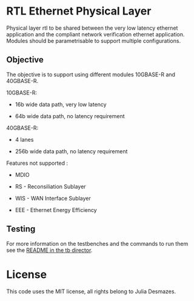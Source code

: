# RTL Ethernet Physical Layer

Physical layer rtl to be shared between the very low latency ethernet application and the
compliant network verification ethernet application.
Modules should be parametrisable to support multiple configurations. 

## Objective

The objective is to support using different modules 10GBASE-R and 40GBASE-R.

10GBASE-R:

- 16b wide data path, very low latency

- 64b wide data path, no latency requirement

40GBASE-R:

- 4 lanes

- 256b wide data path, no latency requirement

Features not supported :

- MDIO

- RS - Reconsiliation Sublayer

- WIS - WAN Interface Sublayer

- EEE - Ethernet Energy Efficiency 

## Testing

For more information on the testbenches and the commands to run them see the [README in the tb director](tb/README.md).

# License 

This code uses the MIT license, all rights belong to Julia Desmazes.

